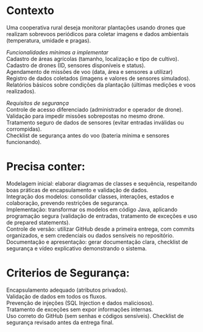 # Contexto
Uma cooperativa rural deseja monitorar plantações usando drones que realizam sobrevoos periódicos para coletar imagens e dados ambientais (temperatura, umidade e pragas).

*Funcionalidades mínimas a implementar*                                             
Cadastro de áreas agrícolas (tamanho, localização e tipo de cultivo).                                            
Cadastro de drones (ID, sensores disponíveis e status).                                            
Agendamento de missões de voo (data, área e sensores a utilizar)                                            
Registro de dados coletados (imagens e valores de sensores simulados).                                            
Relatórios básicos sobre condições da plantação (últimas medições e voos realizados).                                            

*Requisitos de segurança*                                            
Controle de acesso diferenciado (administrador e operador de drone).                                            
Validação para impedir missões sobrepostas no mesmo drone.                                            
Tratamento seguro de dados de sensores (evitar entradas inválidas ou corrompidas).                                            
Checklist de segurança antes do voo (bateria mínima e sensores funcionando).                                            

# Precisa conter:
Modelagem inicial: elaborar diagramas de classes e sequência, respeitando boas práticas de encapsulamento e validação de dados.        
Integração dos modelos: consolidar classes, interações, estados e colaboração, prevendo restrições de segurança.        
Implementação: transformar os modelos em código Java, aplicando programação segura (validação de entradas, tratamento de exceções e uso de prepared statements).   
Controle de versão: utilizar GitHub desde a primeira entrega, com commits organizados, e sem credenciais ou dados sensíveis no repositório.    
Documentação e apresentação: gerar documentação clara, checklist de segurança e vídeo explicativo demonstrando o sistema.    

# Criterios de Segurança:                                            
Encapsulamento adequado (atributos privados).                                            
Validação de dados em todos os fluxos.                                            
Prevenção de injeções (SQL Injection e dados maliciosos).                                            
Tratamento de exceções sem expor informações internas.                                            
Uso correto do GitHub (sem senhas e códigos sensíveis).
Checklist de segurança revisado antes da entrega final.
